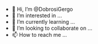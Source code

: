 - 👋 Hi, I’m @DobrosiGergo
- 👀 I’m interested in ...
- 🌱 I’m currently learning ...
- 💞️ I’m looking to collaborate on ...
- 📫 How to reach me ...

<!---
DobrosiGergo/DobrosiGergo is a ✨ special ✨ repository because its `README.md` (this file) appears on your GitHub profile.
You can click the Preview link to take a look at your changes.
--->
